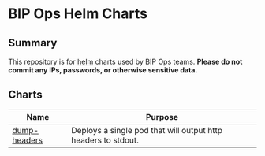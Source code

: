 # BIP Ops Helm Charts

## Summary

This repository is for [helm](https://helm.sh) charts used by BIP Ops teams. **Please do not commit any IPs, passwords, or otherwise sensitive data.**

## Charts

| Name | Purpose |
| --- | --- |
| [dump-headers](charts/dump-headers/) | Deploys a single pod that will output http headers to stdout. |